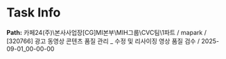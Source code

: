 # Task Info

**Path:** 카페24(주)\본사사업장\[CG]MI본부\MIH그룹\CVC팀\1파트 / mapark / [320766] 광고 동영상 콘텐츠 품질 관리 _ 수정 및 리사이징 영상 품질 검수 / 2025-09-01_00-00-00

